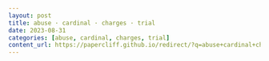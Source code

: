 ```yaml
---
layout: post
title: abuse · cardinal · charges · trial
date: 2023-08-31
categories: [abuse, cardinal, charges, trial]
content_url: https://papercliff.github.io/redirect/?q=abuse+cardinal+charges+trial&tbs=cdr:1,cd_min:8/30/2023,cd_max:9/1/2023
---
```

